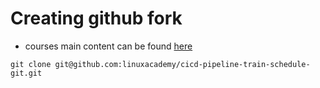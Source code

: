 # Creating github fork

- courses main content can be found [here](https://github.com/linuxacademy/cicd-pipeline-train-schedule-git)

```
git clone git@github.com:linuxacademy/cicd-pipeline-train-schedule-git.git
```

